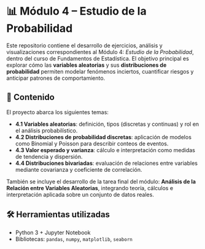 # 📊 Módulo 4 – Estudio de la Probabilidad

Este repositorio contiene el desarrollo de ejercicios, análisis y visualizaciones correspondientes al Módulo 4: *Estudio de la Probabilidad*, dentro del curso de Fundamentos de Estadística. El objetivo principal es explorar cómo las **variables aleatorias** y sus **distribuciones de probabilidad** permiten modelar fenómenos inciertos, cuantificar riesgos y anticipar patrones de comportamiento.

## 📘 Contenido

El proyecto abarca los siguientes temas:

- **4.1 Variables aleatorias**: definición, tipos (discretas y continuas) y rol en el análisis probabilístico.
- **4.2 Distribuciones de probabilidad discretas**: aplicación de modelos como Binomial y Poisson para describir conteos de eventos.
- **4.3 Valor esperado y varianza**: cálculo e interpretación como medidas de tendencia y dispersión.
- **4.4 Distribuciones bivariadas**: evaluación de relaciones entre variables mediante covarianza y coeficiente de correlación.

También se incluye el desarrollo de la tarea final del módulo: **Análisis de la Relación entre Variables Aleatorias**, integrando teoría, cálculos e interpretación aplicada sobre un conjunto de datos reales.

## 🛠️ Herramientas utilizadas

- Python 3 + Jupyter Notebook  
- Bibliotecas: `pandas`, `numpy`, `matplotlib`, `seaborn`

